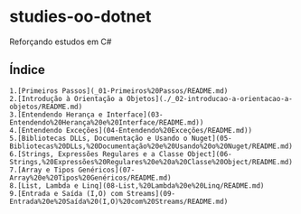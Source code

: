 # studies-oo-dotnet

Reforçando estudos em C#

## Índice

    1.[Primeiros Passos](_01-Primeiros%20Passos/README.md)
    2.[Introdução à Orientação a Objetos](./_02-introducao-a-orientacao-a-objetos/README.md)
    3.[Entendendo Herança e Interface](03-Entendendo%20Herança%20e%20Interface/README.md))
    4.[Entendendo Exceções](04-Entendendo%20Exceções/README.md))
    5.[Bibliotecas DLLs, Documentação e Usando o Nuget](05-Bibliotecas%20DLLs,%20Documentação%20e%20Usando%20o%20Nuget/README.md)
    6.[Strings, Expressões Regulares e a Classe Object](06-Strings,%20Expressões%20Regulares%20e%20a%20Classe%20Object/README.md)
    7.[Array e Tipos Genéricos](07-Array%20e%20Tipos%20Genéricos/README.md)
    8.[List, Lambda e Linq](08-List,%20Lambda%20e%20Linq/README.md)
    9.[Entrada e Saída (I,O) com Streams](09-Entrada%20e%20Saída%20(I,O)%20com%20Streams/README.md)
